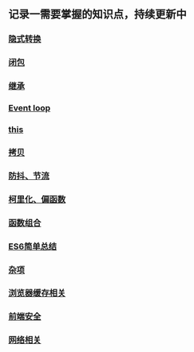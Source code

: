 ## 记录一需要掌握的知识点，持续更新中


### [隐式转换](https://github.com/chun1hao/MyBlog/issues/2)
### [闭包](https://github.com/chun1hao/MyBlog/issues/3)
### [继承](https://github.com/chun1hao/MyBlog/issues/4)
### [Event loop](https://github.com/chun1hao/MyBlog/issues/5)
### [this](https://github.com/chun1hao/MyBlog/issues/6)
### [拷贝](https://github.com/chun1hao/MyBlog/issues/7)
### [防抖、节流](https://github.com/chun1hao/MyBlog/issues/8)
### [柯里化、偏函数](https://github.com/chun1hao/MyBlog/issues/9)
### [函数组合](https://github.com/chun1hao/MyBlog/issues/10)
### [ES6简单总结](https://github.com/chun1hao/MyBlog/blob/master/ES6/readme.md)
### [杂项](https://github.com/chun1hao/MyBlog/blob/master/base/base.md)
### [浏览器缓存相关](https://github.com/chun1hao/MyBlog/blob/master/ES6/readme.md)
### [前端安全](https://github.com/chun1hao/MyBlog/blob/master/base/safety.md)
### [网络相关](https://github.com/chun1hao/MyBlog/blob/master/base/http.md)


